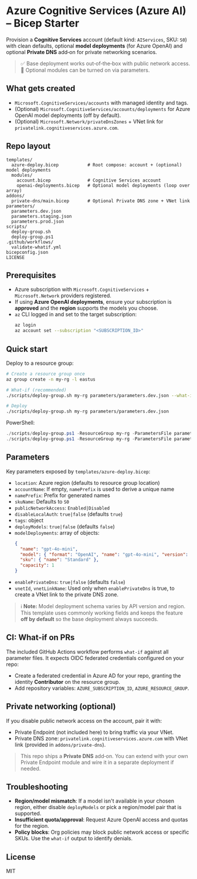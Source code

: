 # Azure Cognitive Services (Azure AI) – Bicep Starter

Provision a **Cognitive Services** account (default kind: `AIServices`, SKU: `S0`) with clean defaults, optional **model deployments** (for Azure OpenAI) and optional **Private DNS** add‑on for private networking scenarios.

> ✅ Base deployment works out‑of‑the‑box with public network access.  
> 🧩 Optional modules can be turned on via parameters.

## What gets created
- `Microsoft.CognitiveServices/accounts` with managed identity and tags.
- (Optional) `Microsoft.CognitiveServices/accounts/deployments` for Azure OpenAI model deployments (off by default).
- (Optional) `Microsoft.Network/privateDnsZones` + VNet link for `privatelink.cognitiveservices.azure.com`.

## Repo layout
```
templates/
  azure-deploy.bicep           # Root compose: account + (optional) model deployments
  modules/
    account.bicep              # Cognitive Services account
    openai-deployments.bicep   # Optional model deployments (loop over array)
addons/
  private-dns/main.bicep       # Optional Private DNS zone + VNet link
parameters/
  parameters.dev.json
  parameters.staging.json
  parameters.prod.json
scripts/
  deploy-group.sh
  deploy-group.ps1
.github/workflows/
  validate-whatif.yml
bicepconfig.json
LICENSE
```

## Prerequisites
- Azure subscription with `Microsoft.CognitiveServices` + `Microsoft.Network` providers registered.
- If using **Azure OpenAI deployments**, ensure your subscription is **approved** and the **region** supports the models you choose.
- `az` CLI logged in and set to the target subscription:  
  ```bash
  az login
  az account set --subscription "<SUBSCRIPTION_ID>"
  ```

## Quick start
Deploy to a resource group:
```bash
# Create a resource group once
az group create -n my-rg -l eastus

# What-if (recommended)
./scripts/deploy-group.sh my-rg parameters/parameters.dev.json --what-if

# Deploy
./scripts/deploy-group.sh my-rg parameters/parameters.dev.json
```

PowerShell:
```powershell
./scripts/deploy-group.ps1 -ResourceGroup my-rg -ParametersFile parameters/parameters.dev.json -WhatIf
./scripts/deploy-group.ps1 -ResourceGroup my-rg -ParametersFile parameters/parameters.dev.json
```

## Parameters
Key parameters exposed by `templates/azure-deploy.bicep`:

- `location`: Azure region (defaults to resource group location)
- `accountName`: If empty, `namePrefix` is used to derive a unique name
- `namePrefix`: Prefix for generated names
- `skuName`: Defaults to `S0`
- `publicNetworkAccess`: `Enabled|Disabled`
- `disableLocalAuth`: `true|false` (defaults `true`)
- `tags`: object
- `deployModels`: `true|false` (defaults `false`)
- `modelDeployments`: array of objects:
  ```json
  {
    "name": "gpt-4o-mini",
    "model": { "format": "OpenAI", "name": "gpt-4o-mini", "version": "2024-08-06" },
    "sku": { "name": "Standard" },
    "capacity": 1
  }
  ```
- `enablePrivateDns`: `true|false` (defaults `false`)
- `vnetId`, `vnetLinkName`: Used only when `enablePrivateDns` is true, to create a VNet link to the private DNS zone.

> ℹ️ **Note:** Model deployment schema varies by API version and region. This template uses commonly working fields and keeps the feature **off by default** so the base deployment always succeeds.

## CI: What-if on PRs
The included GitHub Actions workflow performs `what-if` against all parameter files. It expects OIDC federated credentials configured on your repo:
- Create a federated credential in Azure AD for your repo, granting the identity **Contributor** on the resource group.
- Add repository variables: `AZURE_SUBSCRIPTION_ID`, `AZURE_RESOURCE_GROUP`.

## Private networking (optional)
If you disable public network access on the account, pair it with:
- Private Endpoint (not included here) to bring traffic via your VNet.
- Private DNS zone: `privatelink.cognitiveservices.azure.com` with VNet link (provided in `addons/private-dns`).

> This repo ships a **Private DNS** add‑on. You can extend with your own Private Endpoint module and wire it in a separate deployment if needed.

## Troubleshooting
- **Region/model mismatch**: If a model isn't available in your chosen region, either disable `deployModels` or pick a region/model pair that is supported.
- **Insufficient quota/approval**: Request Azure OpenAI access and quotas for the region.
- **Policy blocks**: Org policies may block public network access or specific SKUs. Use the `what-if` output to identify denials.

## License
MIT
